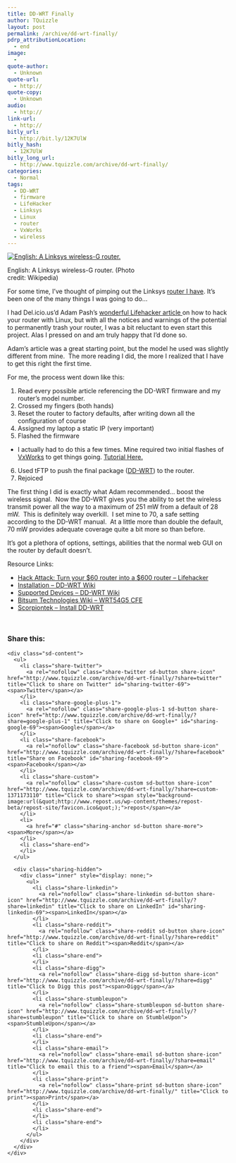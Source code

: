 ```yaml
---
title: DD-WRT Finally
author: TQuizzle
layout: post
permalink: /archive/dd-wrt-finally/
pdrp_attributionLocation:
  - end
image:
  - 
quote-author:
  - Unknown
quote-url:
  - http://
quote-copy:
  - Unknown
audio:
  - http://
link-url:
  - http://
bitly_url:
  - http://bit.ly/12K7UlW
bitly_hash:
  - 12K7UlW
bitly_long_url:
  - http://www.tquizzle.com/archive/dd-wrt-finally/
categories:
  - Normal
tags:
  - DD-WRT
  - firmware
  - LifeHacker
  - Linksys
  - Linux
  - router
  - VxWorks
  - wireless
---
```

<div class="mceTemp">
</div>

<div style="width: 310px" class="wp-caption alignright">
  <a rel="nofollow" target="_blank" href="http://i2.wp.com/commons.wikipedia.org/wiki/File:Linksys-Wireless-G-Router.jpg" target="_blank"><img class="zemanta-img-inserted zemanta-img-configured" title="English: A Linksys wireless-G router." src="http://i2.wp.com/upload.wikimedia.org/wikipedia/commons/thumb/3/34/Linksys-Wireless-G-Router.jpg/300px-Linksys-Wireless-G-Router.jpg?resize=300%2C257" alt="English: A Linksys wireless-G router." data-recalc-dims="1" /></a><p class="wp-caption-text">
    English: A Linksys wireless-G router. (Photo credit: Wikipedia)
  </p>
</div>

For some time, I&#8217;ve thought of pimping out the Linksys <a rel="nofollow" target="_blank" title="My Router" href="http://www.linksys.com/servlet/Satellite?c=L_Product_C2&childpagename=US%2FLayout&cid=1149562300349&pagename=Linksys%2FCommon%2FVisitorWrapper">router I have</a>. It&#8217;s been one of the many things I was going to do&#8230;

I had Del.icio.us&#8217;d Adam Pash&#8217;s <a rel="nofollow" target="_blank" href="http://lifehacker.com/software/router/hack-attack-turn-your-60-router-into-a-600-router-178132.php">wonderful Lifehacker article </a>on how to hack your router with Linux, but with all the notices and warnings of the potential to permanently trash your router, I was a bit reluctant to even start this project. Alas I pressed on and am truly happy that I&#8217;d done so.

Adam&#8217;s article was a great starting point, but the model he used was slightly different from mine.&nbsp; The more reading I did, the more I realized that&nbsp;I have to get this right the first time.

<!--more-->

For me, the process went down like this:

1.  Read every possible article referencing the DD-WRT firmware and my router&#8217;s model number.
2.  Crossed my fingers (both hands)
3.  Reset the router to factory defaults, after writing down all the configuration of course
4.  Assigned my laptop a static IP (very important)
5.  Flashed the firmware
*   I actually had to do this a few times.&nbsp;Mine required two&nbsp;initial flashes of <a rel="nofollow" target="_blank" href="http://www.bitsum.com/openwiking/owbase/ow.asp?VxWorks">VxWorks</a>&nbsp;to get things going. <a rel="nofollow" target="_blank" href="http://www.bitsum.com/openwiking/owbase/ow.asp?WRT54G5%5FCFE">Tutorial Here.</a>

6.  Used tFTP to push the final package (<a rel="nofollow" target="_blank" href="http://www.dd-wrt.com/dd-wrtv2/ddwrt.php">DD-WRT</a>)&nbsp;to the router.
7.  Rejoiced

The first thing I did is exactly what Adam recommended&#8230; boost the wireless signal.&nbsp; Now the DD-WRT gives you the ability to set the wireless transmit power all the way to a maximum of 251 mW from a default of 28 mW.&nbsp; This is definitely way overkill.&nbsp; I set mine to 70, a safe setting according to the DD-WRT manual.&nbsp; At a little more than double the default, 70 mW provides adequate coverage quite a bit more so than before.

It&#8217;s got a plethora of options, settings, abilities that the normal web GUI on the router by default doesn&#8217;t.

Resource Links:

*   <a rel="nofollow" target="_blank" href="http://lifehacker.com/software/router/hack-attack-turn-your-60-router-into-a-600-router-178132.php">Hack Attack: Turn your $60 router into a $600 router &#8211; Lifehacker</a>
*   <a rel="nofollow" target="_blank" href="http://www.dd-wrt.com/wiki/index.php?title=Installation">Installation &#8211; DD-WRT Wiki</a>
*   <a rel="nofollow" target="_blank" href="http://www.dd-wrt.com/wiki/index.php/Supported_Devices">Supported Devices &#8211; DD-WRT Wiki</a>
*   <a rel="nofollow" target="_blank" href="http://www.bitsum.com/openwiking/owbase/ow.asp?WRT54G5_CFE">Bitsum Technologies Wiki &#8211; WRT54G5 CFE</a>
*   <a rel="nofollow" target="_blank" href="http://www.scorpiontek.org/portal/index.php?option=com_content&task=view&id=27&Itemid=36&limit=modules&limitstart=mod_shoutbox.php?jalGetChat=yes&jal_lastID=97&rand=327195&mosmsg=Thanks+for+your+vote%21">Scorpiontek &#8211; Install DD-WRT</a>

<div class="zemanta-pixie" style="margin-top: 10px; height: 15px;">
  <img class="zemanta-pixie-img" style="border: none; float: right;" src="http://i1.wp.com/img.zemanta.com/pixy.gif" alt="" data-recalc-dims="1" />
</div>

<div class="sharedaddy sd-sharing-enabled">
  <div class="robots-nocontent sd-block sd-social sd-social-icon-text sd-sharing">
    <h3 class="sd-title">
      Share this:
    </h3>
    
    <div class="sd-content">
      <ul>
        <li class="share-twitter">
          <a rel="nofollow" class="share-twitter sd-button share-icon" href="http://www.tquizzle.com/archive/dd-wrt-finally/?share=twitter" title="Click to share on Twitter" id="sharing-twitter-69"><span>Twitter</span></a>
        </li>
        <li class="share-google-plus-1">
          <a rel="nofollow" class="share-google-plus-1 sd-button share-icon" href="http://www.tquizzle.com/archive/dd-wrt-finally/?share=google-plus-1" title="Click to share on Google+" id="sharing-google-69"><span>Google</span></a>
        </li>
        <li class="share-facebook">
          <a rel="nofollow" class="share-facebook sd-button share-icon" href="http://www.tquizzle.com/archive/dd-wrt-finally/?share=facebook" title="Share on Facebook" id="sharing-facebook-69"><span>Facebook</span></a>
        </li>
        <li class="share-custom">
          <a rel="nofollow" class="share-custom sd-button share-icon" href="http://www.tquizzle.com/archive/dd-wrt-finally/?share=custom-1371173110" title="Click to share"><span style="background-image:url(&quot;http://www.repost.us/wp-content/themes/repost-beta/repost-site/favicon.ico&quot;);">repost</span></a>
        </li>
        <li>
          <a href="#" class="sharing-anchor sd-button share-more"><span>More</span></a>
        </li>
        <li class="share-end">
        </li>
      </ul>
      
      <div class="sharing-hidden">
        <div class="inner" style="display: none;">
          <ul>
            <li class="share-linkedin">
              <a rel="nofollow" class="share-linkedin sd-button share-icon" href="http://www.tquizzle.com/archive/dd-wrt-finally/?share=linkedin" title="Click to share on LinkedIn" id="sharing-linkedin-69"><span>LinkedIn</span></a>
            </li>
            <li class="share-reddit">
              <a rel="nofollow" class="share-reddit sd-button share-icon" href="http://www.tquizzle.com/archive/dd-wrt-finally/?share=reddit" title="Click to share on Reddit"><span>Reddit</span></a>
            </li>
            <li class="share-end">
            </li>
            <li class="share-digg">
              <a rel="nofollow" class="share-digg sd-button share-icon" href="http://www.tquizzle.com/archive/dd-wrt-finally/?share=digg" title="Click to Digg this post"><span>Digg</span></a>
            </li>
            <li class="share-stumbleupon">
              <a rel="nofollow" class="share-stumbleupon sd-button share-icon" href="http://www.tquizzle.com/archive/dd-wrt-finally/?share=stumbleupon" title="Click to share on StumbleUpon"><span>StumbleUpon</span></a>
            </li>
            <li class="share-end">
            </li>
            <li class="share-email">
              <a rel="nofollow" class="share-email sd-button share-icon" href="http://www.tquizzle.com/archive/dd-wrt-finally/?share=email" title="Click to email this to a friend"><span>Email</span></a>
            </li>
            <li class="share-print">
              <a rel="nofollow" class="share-print sd-button share-icon" href="http://www.tquizzle.com/archive/dd-wrt-finally/" title="Click to print"><span>Print</span></a>
            </li>
            <li class="share-end">
            </li>
            <li class="share-end">
            </li>
          </ul>
        </div>
      </div>
    </div>
  </div>
</div>